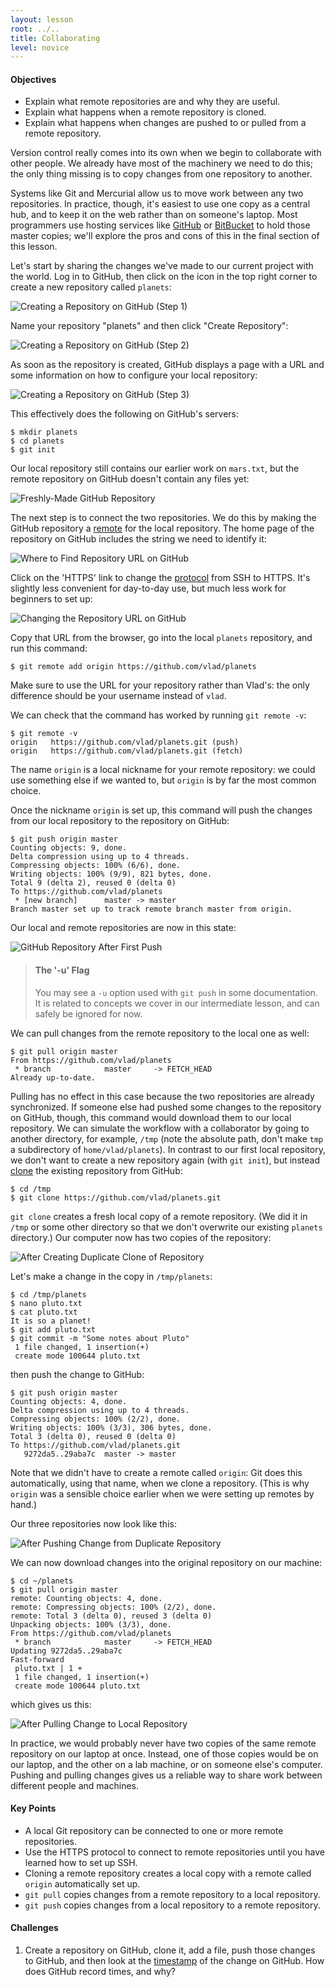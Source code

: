 ```yaml
---
layout: lesson
root: ../..
title: Collaborating
level: novice
---
```

<div class="objectives" markdown="1">

#### Objectives
*   Explain what remote repositories are and why they are useful.
*   Explain what happens when a remote repository is cloned.
*   Explain what happens when changes are pushed to or pulled from a remote repository.

</div>

Version control really comes into its own
when we begin to collaborate with other people.
We already have most of the machinery we need to do this;
the only thing missing is to copy changes from one repository to another.

Systems like Git and Mercurial allow us to move work between any two repositories.
In practice,
though,
it's easiest to use one copy as a central hub,
and to keep it on the web rather than on someone's laptop.
Most programmers use hosting services like [GitHub](http://github.com) or [BitBucket](http://bitbucket.org)
to hold those master copies;
we'll explore the pros and cons of this in the final section of this lesson.

Let's start by sharing the changes we've made to our current project with the world.
Log in to GitHub,
then click on the icon in the top right corner to create a new repository called `planets`:

<img src="img/github-create-repo-01.png" alt="Creating a Repository on GitHub (Step 1)" />

Name your repository "planets" and then click "Create Repository":

<img src="img/github-create-repo-02.png" alt="Creating a Repository on GitHub (Step 2)" />

As soon as the repository is created,
GitHub displays a page with a URL and some information on how to configure your local repository:

<img src="img/github-create-repo-03.png" alt="Creating a Repository on GitHub (Step 3)" />

This effectively does the following on GitHub's servers:

~~~
$ mkdir planets
$ cd planets
$ git init
~~~

Our local repository still contains our earlier work on `mars.txt`,
but the remote repository on GitHub doesn't contain any files yet:

<img src="img/git-freshly-made-github-repo.svg" alt="Freshly-Made GitHub Repository" />

The next step is to connect the two repositories.
We do this by making the GitHub repository a [remote](../gloss.html#repository-remote)
for the local repository.
The home page of the repository on GitHub includes
the string we need to identify it:

<img src="img/github-find-repo-string.png" alt="Where to Find Repository URL on GitHub" />

Click on the 'HTTPS' link to change the [protocol](../../gloss.html#protocol) from SSH to HTTPS.
It's slightly less convenient for day-to-day use,
but much less work for beginners to set up:

<img src="img/github-change-repo-string.png" alt="Changing the Repository URL on GitHub" />

Copy that URL from the browser,
go into the local `planets` repository,
and run this command:

~~~
$ git remote add origin https://github.com/vlad/planets
~~~

Make sure to use the URL for your repository rather than Vlad's:
the only difference should be your username instead of `vlad`.

We can check that the command has worked by running `git remote -v`:

~~~
$ git remote -v
origin   https://github.com/vlad/planets.git (push)
origin   https://github.com/vlad/planets.git (fetch)
~~~

The name `origin` is a local nickname for your remote repository:
we could use something else if we wanted to,
but `origin` is by far the most common choice.

Once the nickname `origin` is set up,
this command will push the changes from our local repository
to the repository on GitHub:

~~~
$ git push origin master
Counting objects: 9, done.
Delta compression using up to 4 threads.
Compressing objects: 100% (6/6), done.
Writing objects: 100% (9/9), 821 bytes, done.
Total 9 (delta 2), reused 0 (delta 0)
To https://github.com/vlad/planets
 * [new branch]      master -> master
Branch master set up to track remote branch master from origin.
~~~

Our local and remote repositories are now in this state:

<img src="img/github-repo-after-first-push.svg" alt="GitHub Repository After First Push" />

> #### The '-u' Flag
>
> You may see a `-u` option used with `git push` in some documentation.
> It is related to concepts we cover in our intermediate lesson,
> and can safely be ignored for now.

We can pull changes from the remote repository to the local one as well:

~~~
$ git pull origin master
From https://github.com/vlad/planets
 * branch            master     -> FETCH_HEAD
Already up-to-date.
~~~

Pulling has no effect in this case
because the two repositories are already synchronized.
If someone else had pushed some changes to the repository on GitHub,
though,
this command would download them to our local repository.
We can simulate the workflow with a collaborator by going to another directory, for example, `/tmp` (note the absolute path, don't make `tmp` a subdirectory of `home/vlad/planets`). In contrast to our first local repository, we don't want to create a new repository again (with `git init`), but instead [clone](../gloss.html#repository-clone) the existing repository from GitHub:

~~~
$ cd /tmp
$ git clone https://github.com/vlad/planets.git
~~~

`git clone` creates a fresh local copy of a remote repository.
(We did it in `/tmp` or some other directory so that we don't overwrite our existing `planets` directory.)
Our computer now has two copies of the repository:

<img src="img/git-after-duplicate-clone.svg" alt="After Creating Duplicate Clone of Repository" />

Let's make a change in the copy in `/tmp/planets`:

~~~
$ cd /tmp/planets
$ nano pluto.txt
$ cat pluto.txt
It is so a planet!
$ git add pluto.txt
$ git commit -m "Some notes about Pluto"
 1 file changed, 1 insertion(+)
 create mode 100644 pluto.txt
~~~

then push the change to GitHub:

~~~
$ git push origin master
Counting objects: 4, done.
Delta compression using up to 4 threads.
Compressing objects: 100% (2/2), done.
Writing objects: 100% (3/3), 306 bytes, done.
Total 3 (delta 0), reused 0 (delta 0)
To https://github.com/vlad/planets.git
   9272da5..29aba7c  master -> master
~~~

Note that we didn't have to create a remote called `origin`:
Git does this automatically,
using that name,
when we clone a repository.
(This is why `origin` was a sensible choice earlier
when we were setting up remotes by hand.)

Our three repositories now look like this:

<img src="img/git-after-change-to-duplicate-repo.svg" alt="After Pushing Change from Duplicate Repository" />

We can now download changes into the original repository on our machine:

~~~
$ cd ~/planets
$ git pull origin master
remote: Counting objects: 4, done.
remote: Compressing objects: 100% (2/2), done.
remote: Total 3 (delta 0), reused 3 (delta 0)
Unpacking objects: 100% (3/3), done.
From https://github.com/vlad/planets
 * branch            master     -> FETCH_HEAD
Updating 9272da5..29aba7c
Fast-forward
 pluto.txt | 1 +
 1 file changed, 1 insertion(+)
 create mode 100644 pluto.txt
~~~

which gives us this:

<img src="img/git-after-pulling-to-local-repo.svg" alt="After Pulling Change to Local Repository" />

In practice,
we would probably never have two copies of the same remote repository
on our laptop at once.
Instead,
one of those copies would be on our laptop,
and the other on a lab machine,
or on someone else's computer.
Pushing and pulling changes gives us a reliable way
to share work between different people and machines.

<div class="keypoints" markdown="1">

#### Key Points
*   A local Git repository can be connected to one or more remote repositories.
*   Use the HTTPS protocol to connect to remote repositories until you have learned how to set up SSH.
*   Cloning a remote repository creates a local copy with a remote called `origin` automatically set up.
*   `git pull` copies changes from a remote repository to a local repository.
*   `git push` copies changes from a local repository to a remote repository.

</div>

<div class="challenges" markdown="1">

#### Challenges

1.  Create a repository on GitHub,
    clone it,
    add a file,
    push those changes to GitHub,
    and then look at the [timestamp](../../gloss.html#timestamp) of the change on GitHub.
    How does GitHub record times, and why?

</div>

